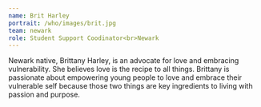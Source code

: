 ```yaml
---
name: Brit Harley
portrait: /who/images/brit.jpg
team: newark
role: Student Support Coodinator<br>Newark
---
```


Newark native, Brittany Harley, is an advocate for love and embracing vulnerability. She believes love is the recipe to all things. Brittany is passionate about empowering young people to love and embrace their vulnerable self because those two things are key ingredients to living with passion and purpose.